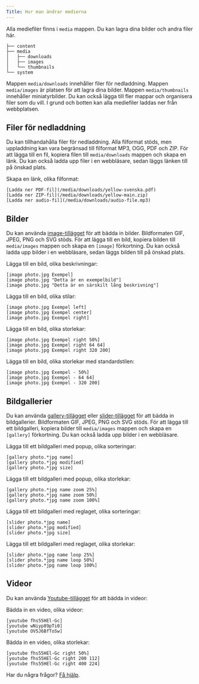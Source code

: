 ```yaml
---
Title: Hur man ändrar medierna
---
```

Alla mediefiler finns i `media` mappen. Du kan lagra dina bilder och andra filer här. 

``` box-drawing {aria-hidden=true}
├── content
├── media
│   ├── downloads
│   ├── images
│   └── thumbnails
└── system
```

Mappen `media/downloads` innehåller filer för nedladdning. Mappen `media/images` är platsen för att lagra dina bilder. Mappen `media/thumbnails` innehåller miniatyrbilder. Du kan också lägga till fler mappar och organisera filer som du vill. I grund och botten kan alla mediefiler laddas ner från webbplatsen. 

## Filer för nedladdning 

Du kan tillhandahålla filer för nedladdning. Alla filformat stöds, men uppladdning kan vara begränsad till filformat MP3, OGG, PDF och ZIP. För att lägga till en fil, kopiera filen till `media/downloads` mappen och skapa en länk. Du kan också ladda upp filer i en webbläsare, sedan läggs länken till på önskad plats.

Skapa en länk, olika filformat:

    [Ladda ner PDF-fil](/media/downloads/yellow-svenska.pdf)
    [Ladda ner ZIP-fil](/media/downloads/yellow-main.zip)
    [Ladda ner audio-fil](/media/downloads/audio-file.mp3)

## Bilder

Du kan använda [image-tillägget](https://github.com/annaesvensson/yellow-image/tree/main/README-sv.md) för att bädda in bilder. Bildformaten GIF, JPEG, PNG och SVG stöds. För att lägga till en bild, kopiera bilden till `media/images` mappen och skapa en `[image]` förkortning. Du kan också ladda upp bilder i en webbläsare, sedan läggs bilden till på önskad plats.

Lägga till en bild, olika beskrivningar:

    [image photo.jpg Exempel]
    [image photo.jpg "Detta är en exempelbild"]
    [image photo.jpg "Detta är en särskilt lång beskrivning"]

Lägga till en bild, olika stilar:

    [image photo.jpg Exempel left]
    [image photo.jpg Exempel center]
    [image photo.jpg Exempel right]

Lägga till en bild, olika storlekar:

    [image photo.jpg Exempel right 50%]
    [image photo.jpg Exempel right 64 64]
    [image photo.jpg Exempel right 320 200]

Lägga till en bild, olika storlekar med standardstilen:

    [image photo.jpg Exempel - 50%]
    [image photo.jpg Exempel - 64 64]
    [image photo.jpg Exempel - 320 200]

## Bildgallerier

Du kan använda [gallery-tillägget](https://github.com/annaesvensson/yellow-gallery/tree/main/README-sv.md) eller [slider-tillägget](https://github.com/annaesvensson/yellow-slider/tree/main/README-sv.md) för att bädda in bildgallerier. Bildformaten GIF, JPEG, PNG och SVG stöds. För att lägga till ett bildgalleri, kopiera bilder till `media/images` mappen och skapa en `[gallery]` förkortning. Du kan också ladda upp bilder i en webbläsare.

Lägga till ett bildgalleri med popup, olika sorteringar:

    [gallery photo.*jpg name]
    [gallery photo.*jpg modified]
    [gallery photo.*jpg size]

Lägga till ett bildgalleri med popup, olika storlekar:

    [gallery photo.*jpg name zoom 25%]
    [gallery photo.*jpg name zoom 50%]
    [gallery photo.*jpg name zoom 100%]

Lägga till ett bildgalleri med reglaget, olika sorteringar:

    [slider photo.*jpg name]
    [slider photo.*jpg modified]
    [slider photo.*jpg size]

Lägga till ett bildgalleri med reglaget, olika storlekar:

    [slider photo.*jpg name loop 25%]
    [slider photo.*jpg name loop 50%]
    [slider photo.*jpg name loop 100%]

## Videor

Du kan använda [Youtube-tillägget](https://github.com/annaesvensson/yellow-youtube/tree/main/README-sv.md) för att bädda in videor: 

Bädda in en video, olika videor:

    [youtube fhs55HEl-Gc]
    [youtube wNiyp89pTi0]
    [youtube OV5J6BfToSw]

Bädda in en video, olika storlekar:

    [youtube fhs55HEl-Gc right 50%]
    [youtube fhs55HEl-Gc right 200 112]
    [youtube fhs55HEl-Gc right 400 224]

Har du några frågor? [Få hjälp](.).
